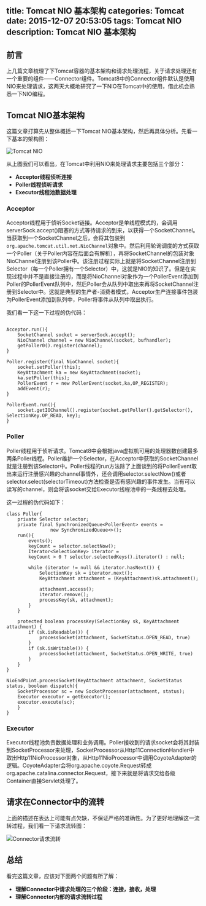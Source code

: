 title: Tomcat NIO 基本架构
categories: Tomcat
date: 2015-12-07 20:53:05
tags: Tomcat NIO
description: Tomcat NIO 基本架构
---

## 前言

上几篇文章梳理了下Tomcat容器的基本架构和请求处理流程，关于请求处理还有一个重要的组件——Connector组件。Tomcat8中的Connector组件默认是使用NIO来处理请求，这两天大概地研究了一下NIO在Tomcat中的使用，借此机会熟悉一下NIO编程。

## Tomcat NIO基本架构

这篇文章打算先从整体概括一下Tomcat NIO基本架构，然后再具体分析。先看一下基本的架构图：

![Tomcat NIO](/image/tomcatnio-strcuture.png)

<!-- more -->

从上图我们可以看出，在Tomcat中利用NIO来处理请求主要包括三个部分：

- **Acceptor线程侦听连接**
- **Poller线程侦听请求**
- **Executor线程池数据处理**

### Acceptor

Acceptor线程用于侦听Socket链接。Acceptor是单线程模式的，会调用serverSock.accept()阻塞的方式等待请求的到来，以获得一个SocketChannel。当获取到一个SocketChannel之后，会将其包装到`org.apache.tomcat.util.net.NioChannel`对象中。然后利用轮询调度的方式获取一个Poller（关于Poller内容在后面会有解析），再将SocketChannel的包装对象NioChannel注册到该Poller中。该注册过程实际上就是将SocketChannel注册到Selector（每一个Poller拥有一个Selector）中，这就是NIO的知识了。但是在实现过程中并不是直接注册的，而是将NioChannel对象作为一个PollerEvent添加到Poller的PollerEvent队列中，然后Poller会从队列中取出来再将SocketChannel注册到Selector中。这就是典型的生产者-消费者模式，Acceptor生产连接事件包装为PollerEvent添加到队列中，Poller将事件从队列中取出执行。

我们看一下这一下过程的伪代码：

```

Acceptor.run(){
	SocketChannel socket = serverSock.accept();
	NioChannel channel = new NioChannel(socket, bufhandler);
	getPoller0().register(channel);
}

Poller.register(final NioChannel socket){
 	socket.setPoller(this);
    KeyAttachment ka = new KeyAttachment(socket);
    ka.setPoller(this);
	PollerEvent r = new PollerEvent(socket,ka,OP_REGISTER);
	addEvent(r);
}

PollerEvent.run(){
	socket.getIOChannel().register(socket.getPoller().getSelector(), SelectionKey.OP_READ, key);
}

```

### Poller

Poller线程用于侦听请求。Tomcat8中会根据java虚拟机可用的处理器数创建最多两条Poller线程。Poller维护一个Selector，在Acceptor中获取的SocketChannel就是注册到该Selector中。Poller线程的run方法除了上面谈到的将PollerEvent取出来运行注册感兴趣的channel事情外，还会调用selector.selectNow()或者selector.select(selectorTimeout)方法检查是否有感兴趣的事件发生。当有可以读写的channel，则会将该socket交给Executor线程池中的一条线程去处理。

这一过程的伪代码如下：

```
class Poller{
	private Selector selector;
    private final SynchronizedQueue<PollerEvent> events =
                new SynchronizedQueue<>();
    run(){
    	events();
    	keyCount = selector.selectNow();
    	Iterator<SelectionKey> iterator =
        keyCount > 0 ? selector.selectedKeys().iterator() : null;
        
        while (iterator != null && iterator.hasNext()) {
            SelectionKey sk = iterator.next();
            KeyAttachment attachment = (KeyAttachment)sk.attachment();
            
            attachment.access();
            iterator.remove();
            processKey(sk, attachment);
        }
	}

	protected boolean processKey(SelectionKey sk, KeyAttachment attachment) {
		if (sk.isReadable()) {
            processSocket(attachment, SocketStatus.OPEN_READ, true)
        }
        if (sk.isWritable()) {
            processSocket(attachment, SocketStatus.OPEN_WRITE, true)
        }
	}
}

NioEndPoint.processSocket(KeyAttachment attachment, SocketStatus status, boolean dispatch){
	SocketProcessor sc = new SocketProcessor(attachment, status);
    Executor executor = getExecutor();
    executor.execute(sc);
    }
}
```

### Executor

Executor线程池负责数据处理和业务调用。Poller接收到的请求socket会将其封装到SocketProcessor来处理，SocketProcessor从Http11ConnectionHandler中取出Http11NioProcessor对象，从Http11NioProcessor中调用CoyoteAdapter的逻辑。CoyoteAdapter会将org.apache.coyote.Request转成org.apache.catalina.connector.Request，接下来就是将请求交给各级Container直接Servlet处理了。

## 请求在Connector中的流转

上面的描述在表达上可能有点欠缺，不保证严格的准确性。为了更好地理解这一流转过程，我们看一下请求流转图：

![Connector请求流转](/image/tomcatnio-dispath.png)

## 总结

看完这篇文章，应该对下面两个问题有所了解：

- **理解Connector中请求处理的三个阶段：连接，接收，处理**
- **理解Connector内部的请求流转过程**
